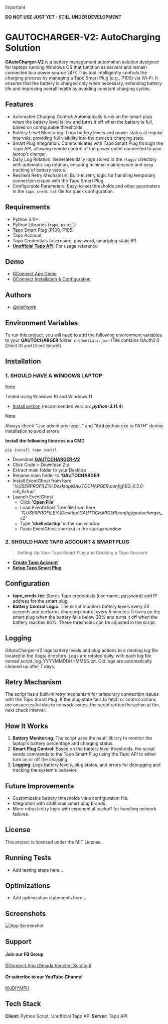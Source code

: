 
> [!IMPORTANT]
> **DO NOT USE JUST YET - STILL UNDER DEVELOPMENT** 

# GAUTOCHARGER-V2: AutoCharging Solution

**GAutoCharger-V2** is a battery management automation solution designed for laptops running Windows OS that function as servers and remain connected to a power source 24/7. This tool intelligently controls the charging process by managing a Tapo Smart Plug (e.g., P100) via Wi-Fi. It ensures that the battery is charged only when necessary, extending battery life and improving overall health by avoiding constant charging cycles.

## Features
- Automated Charging Control: Automatically turns on the smart plug when the battery level is low and turns it off when the battery is full, based on configurable thresholds.
- Battery Level Monitoring: Logs battery levels and power status at regular intervals, providing full visibility into the device’s charging state.
- Smart Plug Integration: Communicates with Tapo Smart Plug through the Tapo API, allowing remote control of the power outlet connected to your laptop’s charger.
- Daily Log Rotation: Generates daily logs stored in the ```/logs/``` directory with automatic log rotation, ensuring minimal maintenance and easy tracking of battery status.
- Resilient Retry Mechanism: Built-in retry logic for handling temporary connection issues with the Tapo Smart Plug.
- Configurable Parameters: Easy-to-set thresholds and other parameters in the ```tapo_creds.txt``` file for quick configuration.

## Requirements
- Python 3.11+
- Python Libraries (```tapo```, ```psutil```)
- Tapo Smart Plug (P100, P105)
- Tapo Account
- Tapo Credentials (username, password, smartplug static IP)
- **[Unofficial Tapo API](https://github.com/mihai-dinculescu/tapo)**: For usage reference


## Demo
- [GConnect App Demo](https://www.youtube.com/)
- [GConnect Installation & Configuration](https://www.youtube.com/)

## Authors
- [@cleifwork](https://www.github.com/cleifwork)

## Environment Variables
To run this project, you will need to add the following environment variables to your **GAUTOCHARGER** folder.
`credentials.json` (File contains OAuth2.0 Client ID and Client Secret)

## Installation

### 1. SHOULD HAVE A WINDOWS LAPTOP
> [!NOTE] 
> Tested using Windows 10 and Windows 11

- [Install python](https://www.python.org/downloads/) (recommended version: _**python-3.11.4**_)
> [!NOTE] 
> Always check "Use admin privilege..." and "Add python.exe to PATH" during installation to avoid errors

**Install the following libraries via CMD**
```
pip install tapo psutil
```

- Download **[GAUTOCHARGER-V2](https://github.com/cleifwork/GAUTOCHARGER)**
- Click Code > Download Zip
- Extract main folder to your Desktop
- Rename main folder to **'GAUTOCHARGER'**
- Install EventGhost from here _'%USERPROFILE%\Desktop\GAUTOCHARGER\config\EG_0.5.0-rc6_Setup'_ 
- Launch EventGhost
	- Click **'Open File'**
	- Load EventGhost Tree file from here _'%USERPROFILE%\Desktop\GAUTOCHARGER\config\gautocharger_v2'_ 
	- Type **'shell:startup'** in the run window
	- Paste EventGhost shortcut in the startup window

### 2. SHOULD HAVE TAPO ACCOUNT & SMARTPLUG
> Setting Up Your Tapo Smart Plug and Creating a Tapo Account

- **[Create Tapo Account](https://www.youtube.com/watch?v=77Lt1sZykJg)**
- **[Setup Tapo Smart Plug](https://www.youtube.com/watch?v=Mbzdlxxn3cw)**

## Configuration
- **tapo_creds.txt**: Stores Tapo credentials (username, password) and IP address for the smart plug.
- **Battery Control Logic**: The script monitors battery levels every 20 seconds and performs charging control every 5 minutes. It turns on the smart plug when the battery falls below 20% and turns it off when the battery reaches 90%. These thresholds can be adjusted in the script.

## Logging
GAutoCharger-V2 logs battery levels and plug actions to a rotating log file located in the /logs/ directory. Logs are rotated daily, with each log file named script_log_YYYYMMDDHHMMSS.txt. Old logs are automatically cleaned up after 7 days.

## Retry Machanism
The script has a built-in retry mechanism for temporary connection issues with the Tapo Smart Plug. If the plug state fails to fetch or control actions are unsuccessful due to network issues, the script retries the action at the next check interval.

## How It Works
1. **Battery Monitoring**: The script uses the psutil library to monitor the laptop's battery percentage and charging status.
2. **Smart Plug Control**: Based on the battery level thresholds, the script sends commands to the Tapo Smart Plug using the Tapo API to either turn on or off the charging.
3. **Logging**: Logs battery levels, plug states, and errors for debugging and tracking the system's behavior.

## Future Improvements
- Customizable battery thresholds via a configuration file.
- Integration with additional smart plug brands.
- More robust retry logic with exponential backoff for handling network failures.

## License
This project is licensed under the MIT License.

## Running Tests
- Add testing steps here...

## Optimizations
- Add optimization statements here...

## Screenshots
![App Screenshot](https://drive.google.com/uc?export=view&id=18M-28ac02I2GbAQpDuyhXgcNlsGsb8vU)

## Support

#### Join our FB Group
[GConnect App (Omada Voucher Solution)](https://www.facebook.com/groups/1776872022780742) 
  
#### Or subcribe to our YouTube Channel
[@JDIYMPH](https://www.youtube.com/channel/UC9O3ezuyjS7C6V7-ZAHCQrA)

## Tech Stack
**Client:** Python Script, Unofficial Tapo API
**Server:** Tapo API

